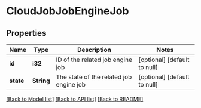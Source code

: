 # CloudJobJobEngineJob

## Properties
Name | Type | Description | Notes
------------ | ------------- | ------------- | -------------
**id** | **i32** | ID of the related job engine job | [optional] [default to null]
**state** | **String** | The state of the related job engine job | [optional] [default to null]

[[Back to Model list]](../README.md#documentation-for-models) [[Back to API list]](../README.md#documentation-for-api-endpoints) [[Back to README]](../README.md)


